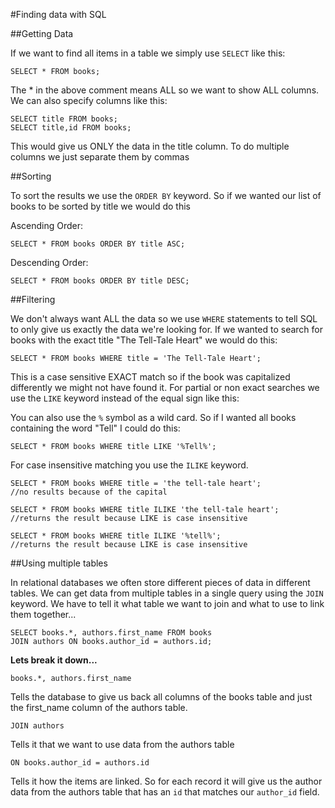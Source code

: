 #Finding data with SQL

##Getting Data 

If we want to find all items in a table we simply use `SELECT` like this:

```
SELECT * FROM books;
```
The * in the above comment means ALL so we want to show ALL columns. We can also specify columns like this:

```
SELECT title FROM books;
SELECT title,id FROM books;
```
This would give us ONLY the data in the title column. To do multiple columns we just separate them by commas

##Sorting

To sort the results we use the `ORDER BY` keyword. So if we wanted our list of books to be sorted by title we would do this

Ascending Order:

```
SELECT * FROM books ORDER BY title ASC;
```

Descending Order:

```
SELECT * FROM books ORDER BY title DESC;
```

##Filtering

We don't always want ALL the data so we use `WHERE` statements to tell SQL to only give us exactly the data we're looking for. If we wanted to search for books with the exact title "The Tell-Tale Heart" we would do this:

```
SELECT * FROM books WHERE title = 'The Tell-Tale Heart';
```

This is a case sensitive EXACT match so if the book was capitalized differently we might not have found it. For partial or non exact searches we use the `LIKE` keyword instead of the equal sign like this:

You can also use the `%` symbol as a wild card. So if I wanted all books containing the word "Tell" I could do this:

```
SELECT * FROM books WHERE title LIKE '%Tell%';
```
For case insensitive matching you use the `ILIKE` keyword.

```
SELECT * FROM books WHERE title = 'the tell-tale heart';
//no results because of the capital

SELECT * FROM books WHERE title ILIKE 'the tell-tale heart';
//returns the result because LIKE is case insensitive

SELECT * FROM books WHERE title ILIKE '%tell%';
//returns the result because LIKE is case insensitive

````


##Using multiple tables

In relational databases we often store different pieces of data in different tables. We can get data from multiple tables in a single query using the `JOIN` keyword. We have to tell it what table we want to join and what to use to link them together...

```
SELECT books.*, authors.first_name FROM books
JOIN authors ON books.author_id = authors.id;
```

**Lets break it down...**

`books.*, authors.first_name`

Tells the database to give us back all columns of the books table and just the first_name column of the authors table.

`JOIN authors`

Tells it that we want to use data from the authors table

`ON books.author_id = authors.id`

Tells it how the items are linked. So for each record it will give us the author data from the authors table that has an `id` that matches our `author_id` field.